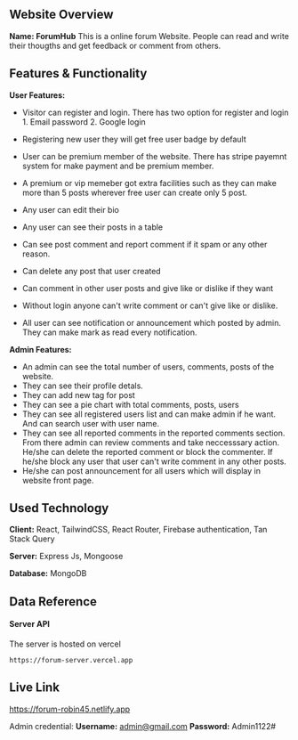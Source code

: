 ## Website Overview

**Name: ForumHub**
This is a online forum Website. People can read and write their thougths and get feedback or comment from others.

## Features & Functionality

**User Features:**

-  Visitor can register and login. There has two option for register and login 1. Email password 2. Google login
-  Registering new user they will get free user badge by default
-  User can be premium member of the website. There has stripe payemnt system for make payment and be premium member.
-  A premium or vip memeber got extra facilities such as they can make more than 5 posts wherever free user can create only 5 post.

-  Any user can edit their bio
-  Any user can see their posts in a table
-  Can see post comment and report comment if it spam or any other reason.
-  Can delete any post that user created
-  Can comment in other user posts and give like or dislike if they want
-  Without login anyone can't write comment or can't give like or dislike.
-  All user can see notification or announcement which posted by admin. They can make mark as read every notification.

**Admin Features:**

-  An admin can see the total number of users, comments, posts of the website.
-  They can see their profile detals.
-  They can add new tag for post
-  They can see a pie chart with total comments, posts, users
-  They can see all registered users list and can make admin if he want. And can search user with user name.
-  They can see all reported comments in the reported comments section. From there admin can review comments and take neccesssary action. He/she can delete the reported comment or block the commenter. If he/she block any user that user can't write comment in any other posts.
-  He/she can post announcement for all users which will display in website front page.

## Used Technology

**Client:** React, TailwindCSS, React Router, Firebase authentication, Tan Stack Query

**Server:** Express Js, Mongoose

**Database:** MongoDB

## Data Reference

#### Server API

The server is hosted on vercel

```http
https://forum-server.vercel.app
```

## Live Link

https://forum-robin45.netlify.app

Admin credential:
**Username:** admin@gmail.com
**Password:** Admin1122#
